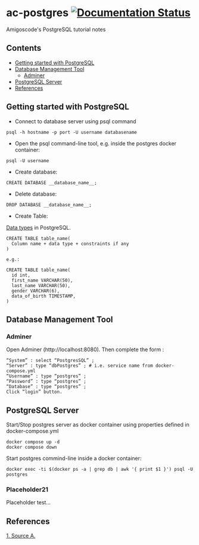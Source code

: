 # ac-postgres [![Documentation Status](https://readthedocs.org/projects/ansicolortags/badge/?version=latest)](http://ansicolortags.readthedocs.io/?badge=latest)

Amigoscode's PostgreSQL tutorial notes

## Contents

- [Getting started with PostgreSQL](#Getting-started-with-PostgreSQL)
- [Database Management Tool](#Database-Management-Tool)
  - [Adminer](#Adminer)
- [PostgreSQL Server](#PostgreSQL-Server)
- [References](#References)

## Getting started with PostgreSQL

- Connect to database server using psql command

```
psql -h hostname -p port -U username databasename
```
- Open the psql command-line tool, e.g. inside the postgres docker container:

```
psql -U username
```

- Create database:

```
CREATE DATABASE __database_name__;
```

- Delete database:

```
DROP DATABASE __database_name__;
```
- Create Table:

[Data types](https://www.postgresql.org/docs/13/datatype.html) in PostgreSQL.

```
CREATE TABLE table_name(
  Column name + data type + constraints if any
)

e.g.: 

CREATE TABLE table_name(
  id int, 
  first_name VARCHAR(50),
  last_name VARCHAR(50),
  gender VARCHAR(6),
  data_of_birth TIMESTAMP,
)
```

## Database Management Tool

### Adminer

Open Adminer (http://localhost:8080). Then complete the form :
```
“System” : select “PostgresSQL” ;
“Server” : type “dbPostgres” ; # i.e. service name from docker-compose.yml
“Username” : type “postgres” ;
“Password” : type “postgres” ;
“Database” : type “postgres” ;
Click “login” button.
```

## PostgreSQL Server

Start/Stop postgres server as docker container using properties defined in docker-compose.yml
```
docker compose up -d
docker compose down
```

Start postgres commind-line inside a docker container:

```
docker exec -ti $(docker ps -a | grep db | awk '{ print $1 }') psql -U postgres
```

### Placeholder21

Placeholder test...

## References

[1. Source A.](link)
